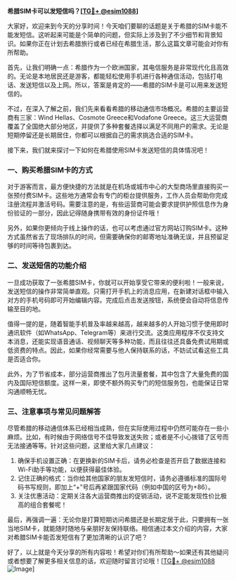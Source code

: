 **希腊SIM卡可以发短信吗？[[TG💪+ @esim1088](https://t.me/s/esim1088)]**

大家好，欢迎来到今天的分享时间！今天咱们要聊的话题是关于希腊的SIM卡能不能发短信。这听起来可能是个简单的问题，但实际上涉及到了不少细节和背景知识。如果你正在计划去希腊旅行或者已经在希腊生活，那么这篇文章可能会对你有所帮助。

首先，让我们明确一点：希腊作为一个欧洲国家，其电信服务是非常现代化且高效的。无论是本地居民还是游客，都能轻松使用手机进行各种通信活动，包括打电话、发送短信以及上网。所以，答案是肯定的——希腊的SIM卡是可以用来发送短信的。

不过，在深入了解之前，我们先来看看希腊的移动通信市场概况。希腊的主要运营商有三家：Wind Hellas、Cosmote Greece和Vodafone Greece。这三大运营商覆盖了全国绝大部分地区，并提供了多种套餐选择以满足不同用户的需求。无论是短期停留还是长期居住，你都可以根据自己的需求挑选合适的SIM卡。

接下来，我们就来探讨一下如何在希腊使用SIM卡发送短信的具体情况吧！

### 一、购买希腊SIM卡的方式

对于游客而言，最方便快捷的方法就是在机场或城市中心的大型商场里直接购买一张预付费SIM卡。这些地方通常会有专门的柜台提供服务，工作人员会帮助你完成注册流程并激活号码。需要注意的是，有些运营商可能会要求提供护照信息作为身份验证的一部分，因此记得随身携带有效的身份证件哦！

另外，如果你更倾向于线上操作的话，也可以考虑通过官方网站订购SIM卡。这种方式虽然省去了现场排队的时间，但需要确保你的邮寄地址准确无误，并且预留足够的时间等待包裹到达。

### 二、发送短信的功能介绍

一旦成功获取了一张希腊SIM卡，你就可以开始享受它带来的便利啦！一般来说，发送短信的操作非常简单直观。只需打开手机上的消息应用，在新建对话框中输入对方的手机号码即可开始编辑内容。完成后点击发送按钮，系统便会自动将信息传输至目的地。

值得一提的是，随着智能手机普及率越来越高，越来越多的人开始习惯于使用即时通讯软件（如WhatsApp、Telegram等）来进行交流。这类应用程序不仅支持文本消息，还能实现语音通话、视频聊天等多种功能，而且往往还具备免费试用期或低资费的特点。因此，如果你经常需要与他人保持联系的话，不妨试试看这些工具是否适合你。

此外，为了节省成本，部分运营商推出了包月流量套餐，其中包含了大量免费的国内及国际短信额度。这样一来，即使不额外购买专门的短信服务包，也能保证日常沟通顺畅无忧。

### 三、注意事项与常见问题解答

尽管希腊的移动通信体系已经相当成熟，但在实际使用过程中仍然可能存在一些小麻烦。比如，有时候由于网络信号不佳导致发送失败；或者是不小心拨错了区号而无法接通等等。针对这些问题，这里给大家几点建议：

1. 确保手机设置正确：在更换新的SIM卡后，请务必检查是否开启了数据连接和Wi-Fi助手等功能，以便获得最佳体验。
2. 记住正确的格式：当你给其他国家的朋友发短信时，请务必遵循标准的国际号码书写规则，即加上“+”号后再紧跟国家代码（例如中国的区号为+86）。
3. 关注优惠活动：定期关注各大运营商推出的促销活动，说不定能发现性价比极高的组合套餐呢！

最后，再强调一遍：无论你是打算短期访问希腊还是长期定居于此，只要拥有一张当地SIM卡，就能随时随地与亲朋好友保持联络。相信通过本文介绍的内容，大家对希腊SIM卡能否发短信有了更加清晰的认识了吧？

好了，以上就是今天分享的所有内容啦！希望对你们有所帮助～如果还有其他疑问或者想要了解更多相关信息的话，欢迎随时留言讨论哦！[[TG💪+ @esim1088](https://t.me/s/esim1088) ![Image](https://i.postimg.cc/4NQfJmqS/Snipaste-2025-05-13-00-14-12.png)]